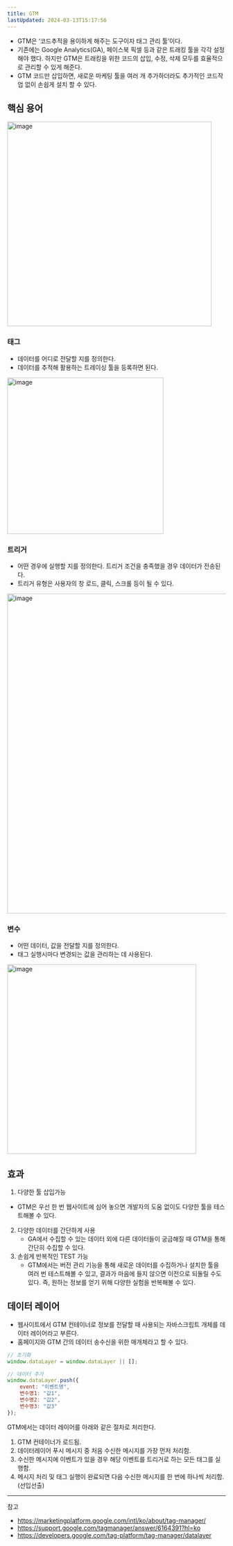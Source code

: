 ```yaml
---
title: GTM
lastUpdated: 2024-03-13T15:17:56
---
```


- GTM은 ‘코드추적을 용이하게 해주는 도구이자 태그 관리 툴’이다.
- 기존에는 Google Analytics(GA), 페이스북 픽셀 등과 같은 트래킹 툴을 각각 설정해야 했다. 하지만 GTM은 트래킹을 위한 코드의 삽입, 수정, 삭제 모두를 효율적으로 관리할 수 있게 해준다.
- GTM 코드만 삽입하면, 새로운 마케팅 툴을 여러 개 추가하더라도 추가적인 코드작업 없이 손쉽게 설치 할 수 있다.

## 핵심 용어

<img width="471" alt="image" src="https://github.com/rlaisqls/TIL/assets/81006587/66772700-03d5-4615-9c97-94093404fe32">

### **태그**
- 데이터를 어디로 전달할 지를 정의한다.
- 데이터를 추적해 활용하는 트레이싱 툴을 등록하면 된다.

<img width="360" alt="image" src="https://github.com/rlaisqls/TIL/assets/81006587/a28cfeac-13f0-4d08-9348-55d5f17307e9">


### **트리거**

- 어떤 경우에 실행할 지를 정의한다. 트리거 조건을 충족했을 경우 데이터가 전송된다.
- 트리거 유형은 사용자의 창 로드, 클릭, 스크롤 등이 될 수 있다.

<img width="736" alt="image" src="https://github.com/rlaisqls/TIL/assets/81006587/60423552-404e-4a3d-bd8f-a91397acd0ab">

### **변수**

- 어떤 데이터, 값을 전달할 지를 정의한다.
- 태그 실행시마다 변경되는 값을 관리하는 데 사용된다.

<img width="436" alt="image" src="https://github.com/rlaisqls/TIL/assets/81006587/320189e8-a412-442d-bb29-3c8d34832f0a">

## 효과

1. 다양한 툴 삽입가능
  - GTM은 우선 한 번 웹사이트에 심어 놓으면 개발자의 도움 없이도 다양한 툴을 테스트해볼 수 있다.
2. 다양한 데이터를 간단하게 사용
   - GA에서 수집할 수 있는 데이터 외에 다른 데이터들이 궁금해질 때 GTM을 통해 간단히 수집할 수 있다.
3. 손쉽게 반복적인 TEST 가능
   - GTM에서는 버전 관리 기능을 통해 새로운 데이터를 수집하거나 설치한 툴을 여러 번 테스트해볼 수 있고, 결과가 마음에 들지 않으면 이전으로 되돌릴 수도 있다. 즉, 원하는 정보를 얻기 위해 다양한 실험을 반복해볼 수 있다.

## 데이터 레이어

- 웹사이트에서 GTM 컨테이너로 정보를 전달할 때 사용되는 자바스크립트 개체를 데이터 레이어라고 부른다.
- 홈페이지와 GTM 간의 데이터 송수신을 위한 매개체라고 할 수 있다.

```js
// 초기화
window.dataLayer = window.dataLayer || [];

// 데이터 추가
window.dataLayer.push({
	event: "이벤트명",
 	변수명1: "값1",
	변수명2: "값2",
	변수명3: "값3"
});
```

GTM에서는 데이터 레이어를 아래와 같은 절차로 처리한다.

1. GTM 컨테이너가 로드됨.
2. 데이터레이어 푸시 메시지 중 처음 수신한 메시지를 가장 먼저 처리함.
3. 수신한 메시지에 이벤트가 있을 경우 해당 이벤트를 트리거로 하는 모든 태그를 실행함.
4. 메시지 처리 및 태그 실행이 완료되면 다음 수신한 메시지를 한 번에 하나씩 처리함. (선입선출)

---
참고
- https://marketingplatform.google.com/intl/ko/about/tag-manager/
- https://support.google.com/tagmanager/answer/6164391?hl=ko
- https://developers.google.com/tag-platform/tag-manager/datalayer
